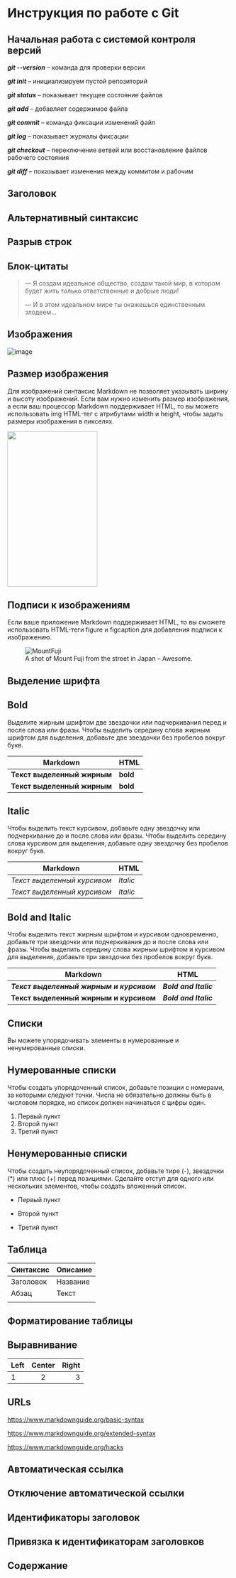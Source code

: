 # Инструкция по работе с Git

## Начальная работа с системой контроля версий

***git --version*** – команда для проверки версии

***git init*** – инициализируем пустой репозиторий

***git status*** – показывает текущее состояние файлов

***git add*** – добавляет содержимое файла

***git commit*** – команда фиксации изменений файл

***git log*** – показывает журналы фиксации

***git checkout*** – переключение ветвей или восстановление файлов рабочего состояния

***git diff*** – показывает изменения между коммитом и рабочим

## **Заголовок**

## **Альтернативный синтаксис**

## **Разрыв строк**

## **Блок-цитаты**

> — Я создам идеальное общество, создам такой мир, в котором будет жить только ответственные и добрые люди!
>
>— И в этом идеальном мире ты окажешься единственным злодеем...

## **Изображения**

![image](MountFuji.jpg)

## **Размер изображения**

Для изображений синтаксис Markdown не позволяет указывать ширину и высоту изображений. Если вам нужно изменить размер изображения, а если ваш процессор Markdown поддерживает HTML, то вы можете использовать img HTML-тег с атрибутами width и height, чтобы задать размеры изображения в пикселях.

<img src="MountFuji.jpg" width="203,55" height="350">

## **Подписи к изображениям**

Если ваше приложение Markdown поддерживает HTML, то вы сможете использовать HTML-теги figure и figcaption для добавления подписи к изображению.

<figure>
    <img src="MountFuji.jpg"
         alt="MountFuji">
    <figcaption>A shot of Mount Fuji from the street in Japan – Awesome.</figcaption>
</figure>

## **Выделение шрифта**

## Bold

Выделите жирным шрифтом две звездочки или подчеркивания перед и после слова или фразы. Чтобы выделить середину слова жирным шрифтом для выделения, добавьте две звездочки без пробелов вокруг букв.

|Markdown                     |HTML                   |
|-----------------------------|-----------------------|
|**Текст выделенный жирным**  |<strong>bold</strong>  |
|__Текст выделенный жирным__  |<strong>bold</strong>  |

## Italic

Чтобы выделить текст курсивом, добавьте одну звездочку или подчеркивание до и после слова или фразы. Чтобы выделить середину слова курсивом для выделения, добавьте одну звездочку без пробелов вокруг букв.

|Markdown                      |HTML               |
|------------------------------|-------------------|
|*Текст выделенный курсивом*   |<em>Italic</em>    |
|_Текст выделенный курсивом_   |<em>Italic</em>    |

## Bold and Italic

Чтобы выделить текст жирным шрифтом и курсивом одновременно, добавьте три звездочки или подчеркивания до и после слова или фразы. Чтобы выделить середину слова жирным шрифтом и курсивом для выделения, добавьте три звездочки без пробелов вокруг букв.

|Markdown                                | HTML                                     |
|----------------------------------------|------------------------------------------|
|***Текст выделенный жирным и курсивом***|<em><strong>Bold and Italic</strong></em> |
|__Текст выделенный жирным и курсивом__  |<em><strong>Bold and Italic</strong></em> |

## **Списки**

Вы можете упорядочивать элементы в нумерованные и ненумерованные списки.

## Нумерованные списки
Чтобы создать упорядоченный список, добавьте позиции с номерами, за которыми следуют точки. Числа не обязательно должны быть в числовом порядке, но список должен начинаться с цифры один.
1. Первый пункт
2. Второй пункт
3. Третий пункт

## Ненумерованные списки
Чтобы создать неупорядоченный список, добавьте тире (-), звездочки (*) или плюс (+) перед позициями. Сделайте отступ для одного или нескольких элементов, чтобы создать вложенный список.

- Первый пункт
+ Второй пункт
* Третий пункт

## **Таблица**

|Синтаксис      |Описание   |
|---------------|-----------|
|Заголовок      |Название   |
|Абзац          |Текст      |
|               |           |

## **Форматирование таблицы**

## **Выравнивание**

|Left               |Center             |Right               |
|:---               | :---:             | ---:               |
|1                  | 2                 | 3                  |

## **URLs**

<https://www.markdownguide.org/basic-syntax>

<https://www.markdownguide.org/extended-syntax>

<https://www.markdownguide.org/hacks>

## **Автоматическая ссылка**

## **Отключение автоматической ссылки**

## **Идентификаторы заголовок**

## **Привязка к идентификаторам заголовков**

## **Содержание**